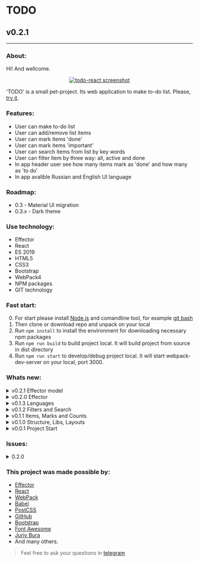 # TODO
## v0.2.1
---
  
### About:

Hi! And wellcome. 

<div align="center">

[![todo-react screenshot](https://avatars.mds.yandex.net/get-pdb/2828228/f97c29d1-5ac0-48d0-bea7-b1fd0881861a/s1200 "github.io/todo-react")](https://frontandrew.github.io/todo-react/)
  
</div>

'TODO' is a small pet-project. Its web application to make to-do list. Please, [try it](https://frontandrew.github.io/todo-react/).

### Features:

- User can make to-do list
- User can add/remove list items
- User can mark items 'done'
- User can mark items 'important'
- User can search items from list by key words
- User can filter item by three way: all, active and done
- In app header user see how many items mark as 'done' and how many as 'to do'
- In app avalible Russian and English UI language

### Roadmap:
- 0.3 - Material UI migration
- 0.3.x - Dark theme

### Use technology:

- Effector
- React
- ES 2019
- HTML5
- CSS3
- Bootstrap
- WebPack4
- NPM paсkages
- GIT technology

### Fast start:

0. For start please install [Node.js](https://nodejs.org/en/) and comandline tool, for example [git bash](https://git-scm.com/downloads)
1. Then clone or download repo and unpack on your local
2. Run `npm install` to install the environment for downloading necessary npm packages
3. Run `npm run build` to build project local. It will build project from source in dist directory
4. Run `npm run start` to develop/debug project local. It will start webpack-dev-server on your local, port 3000.

### Whats new:

<details>
    <summary>v0.2.1 Effector model</summary>
    <li>App has been received model layer on effector</li>
    <li>Roadmap section has been updated</li>
</details>

<details>
    <summary>v0.2.0 Effector</summary>
    <li>Effector - new state manager</li>
</details>

<details>
    <summary>v0.1.3 Languages</summary>
    <li>Added Russian language</li>
    <li>Added lang switcher to header</li>
    <li>Added some adaptivity improve</li>
    <li>Updeted README.md</li>
</details>

<details>
    <summary>v0.1.2 Filters and Search</summary>
    <li>User now can search items by label</li>
    <li>User now can filter items by three options</li>
    <li>Updeted README.md</li>
</details>

<details>
    <summary>v0.1.1 Items, Marks and Counts</summary>
    <li>User now can add new list items with custom label</li>
    <li>User now can delet any list item</li>
    <li>User now can mark/unmark any list item like done</li>
    <li>User now can mark/unmark any list item like important</li>
    <li>Now header counters work</li>
    <li>Updeted README.md</li>
</details>

<details>
    <summary>v0.1.0 Structure, Libs, Layouts</summary>
    <li>Added base layouts</li>
    <li>Now App work with 'Bootstrap' and 'Font Awesome'</li>
    <li>Added modules structure</li>
    <li>Added deployment scripts to gh-pages</li>
    <li>Updeted README.md</li>
</details>

<details>
    <summary>v0.0.1 Project Start</summary>
    <li>Develop start version</li>
</details>

### Issues:

<details>
    <summary>0.2.0</summary>
    <li>Filters not work</li>
</details>

### This project was made possible by:

* [Effector](https://effector.now.sh/)
* [React](https://reactjs.org)
* [WebPack](https://webpack.js.org)
* [Babel](https://babeljs.io)
* [PostCSS](https://vk.com/postcss)
* [GitHub](http://github.com)
* [Bootstrap](https://getbootstrap.com/)
* [Font Awesome](https://fontawesome.com/)
* [Juriy Bura](https://github.com/Juriy)
* And many others.

> Feel free to ask your questions in [telegram](https://t.me/frontandrew)
